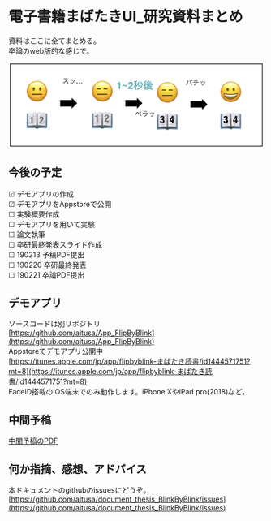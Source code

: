 電子書籍まばたきUI_研究資料まとめ
============================
資料はここに全てまとめる。  
卒論のweb版的な感じで。

![イメージ図](flow.png)

今後の予定
--------
☑︎ デモアプリの作成  
☑︎ デモアプリをAppstoreで公開  
☐ 実験概要作成  
☐ デモアプリを用いて実験  
☐ 論文執筆  
☐ 卒研最終発表スライド作成  
☐ 190213 予稿PDF提出  
☐ 190220 卒研最終発表  
☐ 190221 卒論PDF提出  

デモアプリ
--------
ソースコードは別リポジトリ  
[https://github.com/aitusa/App_FlipByBlink](https://github.com/aitusa/App_FlipByBlink)  
Appstoreでデモアプリ公開中  
[https://itunes.apple.com/jp/app/flipbyblink-まばたき読書/id1444571751?mt=8](https://itunes.apple.com/jp/app/flipbyblink-まばたき読書/id1444571751?mt=8)  
FaceID搭載のiOS端末でのみ動作します。iPhone XやiPad pro(2018)など。

中間予稿
-------
[中間予稿のPDF](中間予稿.pdf)

何か指摘、感想、アドバイス
----------------------
本ドキュメントのgithubのissuesにどうぞ。  
[https://github.com/aitusa/document_thesis_BlinkByBlink/issues](https://github.com/aitusa/document_thesis_BlinkByBlink/issues)
